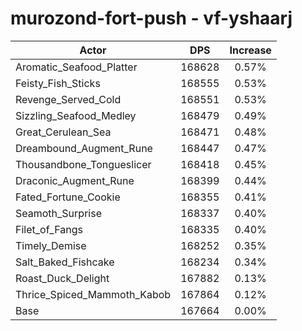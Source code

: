 # murozond-fort-push - vf-yshaarj
| Actor | DPS | Increase |
|---|:---:|:---:|
|Aromatic_Seafood_Platter|168628|0.57%|
|Feisty_Fish_Sticks|168555|0.53%|
|Revenge_Served_Cold|168551|0.53%|
|Sizzling_Seafood_Medley|168479|0.49%|
|Great_Cerulean_Sea|168471|0.48%|
|Dreambound_Augment_Rune|168447|0.47%|
|Thousandbone_Tongueslicer|168418|0.45%|
|Draconic_Augment_Rune|168399|0.44%|
|Fated_Fortune_Cookie|168355|0.41%|
|Seamoth_Surprise|168337|0.40%|
|Filet_of_Fangs|168335|0.40%|
|Timely_Demise|168252|0.35%|
|Salt_Baked_Fishcake|168234|0.34%|
|Roast_Duck_Delight|167882|0.13%|
|Thrice_Spiced_Mammoth_Kabob|167864|0.12%|
|Base|167664|0.00%|
